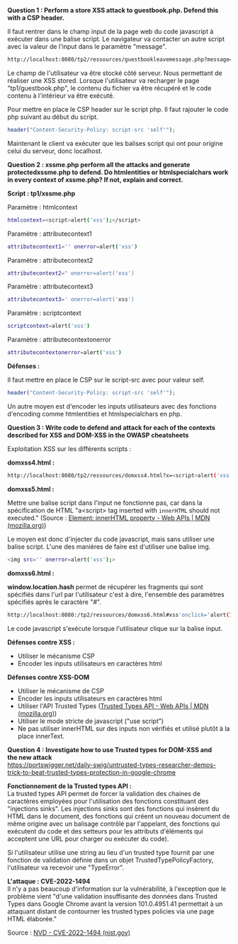 **Question 1 : Perform a store XSS attack to guestbook.php. Defend this with a CSP header.**

Il faut rentrer dans le champ input de la page web du code javascript à exécuter dans une balise script. 
Le navigateur va contacter un autre script avec la valeur de l'input dans le paramètre "message".

```bash
http://localhost:8080/tp2/ressources/guestbookleavemessage.php?message=<script>alert('xss')</script>
```

Le champ de l'utilisateur va être stocké côté serveur. 
Nous permettant de réaliser une XSS stored. Lorsque l'utilisateur va recharger le page "tp1/guestbook.php", le contenu du fichier va être récupéré et le code contenu à l'intérieur va être exécuté.

Pour mettre en place le CSP header sur le script php. Il faut rajouter le code php suivant au début du script.

```php
header("Content-Security-Policy: script-src 'self'");
```

Maintenant le client va exécuter que les balises script qui ont pour origine celui du serveur, donc localhost.

**Question 2 : xssme.php perform all the attacks and generate protectedxssme.php to defend. 
Do htmlentities or htmlspecialchars work in every context of xssme.php? If not, explain and correct.**

**Script : tp1/xssme.php**

Paramètre : htmlcontext

```bash
htmlcontext=<script>alert('xss');</script>
```

Paramètre : attributecontext1

```bash
attributecontext1='' onerror=alert('xss')
```

Paramètre : attributecontext2

```bash
attributecontext2=" onerror=alert('xss')
```

Paramètre : attributecontext3

```bash
attributecontext3=' onerror=alert('xss')
```

Paramètre : scriptcontext

```bash
scriptcontext=alert('xss')
```

Paramètre : attributecontextonerror

```bash
attributecontextonerror=alert('xss')
```

**Défenses :**

Il faut mettre en place le CSP sur le script-src avec pour valeur self.

```php
header("Content-Security-Policy: script-src 'self'");
```

Un autre moyen est d'encoder les inputs utilisateurs avec des fonctions d'encoding comme htmlentities et htmlspecialchars en php.

**Question 3 : Write code to defend and attack for each of the contexts described for XSS and DOM-XSS in the OWASP cheatsheets**

Exploitation XSS sur les différents scripts :

**domxss4.html :**

```bash
http://localhost:8080/tp2/ressources/domxss4.html?x=<script>alert('xss');</script>
```

**domxss5.html :**

Mettre une balise script dans l'input ne fonctionne pas, car dans la spécification de HTML "a\<script\> tag inserted with `innerHTML` should not executed." (Source : [Element: innerHTML property - Web APIs | MDN (mozilla.org)](https://developer.mozilla.org/en-US/docs/Web/API/Element/innerHTML))

Le moyen est donc d'injecter du code javascript, mais sans utiliser une balise script. 
L'une des manières de faire est d'utiliser une balise img.

```bash
<img src='' onerror=alert('xss');>
```

**domxss6.html :**

**window.location.hash** permet de récupérer les fragments qui sont spécifiés dans l'url par l'utilisateur c'est à dire, l'ensemble des paramètres spécifiés après le caractère "#".

```bash
http://localhost:8080:/tp2/ressources/domxss6.html#xss'onclick='alert(1)
```

Le code javascript s'exécute lorsque l'utilisateur clique sur la balise input.

**Défenses contre XSS :**

- Utiliser le mécanisme CSP
- Encoder les inputs utilisateurs en caractères html

**Défenses contre XSS-DOM**

- Utiliser le mécanisme de CSP
- Encoder les inputs utilisateurs en caractères html
- Utiliser l'API Trusted Types ([Trusted Types API - Web APIs | MDN (mozilla.org)](https://developer.mozilla.org/en-US/docs/Web/API/Trusted_Types_API))
- Utiliser le mode stricte de javascript ("use script")
- Ne pas utiliser innerHTML sur des inputs non vérifiés et utilisé plutôt à la place innerText.

**Question 4 : Investigate how to use Trusted types for DOM-XSS and  
the new attack**  
https://portswigger.net/daily-swig/untrusted-types-researcher-demos-trick-to-beat-trusted-types-protection-in-google-chrome

**Fonctionnement de la Trusted types API :**  
La trusted types API permet de forcer la validation des chaines de caractères employées pour l'utilisation des fonctions constituant des "injections sinks". 
Les injections sinks sont des fonctions qui insèrent du HTML dans le document, des fonctions qui créent un nouveau document de même origine avec un balisage contrôlé par l'appelant, des fonctions qui exécutent du code et des setteurs pour les attributs d'éléments qui acceptent une URL pour charger ou exécuter du code).

Si l'utilisateur utilise une string au lieu d'un trusted type fournit par une fonction de validation définie dans un objet TrustedTypePolicyFactory, l'utilisateur va recevoir une "TypeError".

**L'attaque : CVE-2022-1494**  
Il n'y a pas beaucoup d'information sur la vulnérabilité, à l'exception que le problème vient "d'une validation insuffisante des données dans Trusted Types dans Google Chrome avant la version 101.0.4951.41 permettait à un attaquant distant de contourner les trusted types policies via une page HTML élaborée."

Source : [NVD - CVE-2022-1494 (nist.gov)](https://nvd.nist.gov/vuln/detail/CVE-2022-1494)